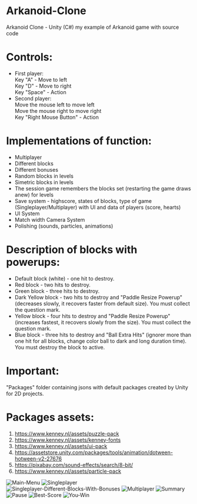 # Arkanoid-Clone
Arkanoid Clone - Unity (C#) my example of Arkanoid game with source code

# Controls:
* First player:<br />
Key "A" - Move to left<br />
Key "D" - Move to right<br />
Key "Space" - Action
* Second player:<br />
Move the mouse left to move left<br />
Move the mouse right to move right<br />
Key "Right Mouse Button" - Action

# Implementations of function:
* Multiplayer
* Different blocks
* Different bonuses
* Random blocks in levels
* Simetric blocks in levels
* The session game remembers the blocks set (restarting the game draws anew) for levels
* Save system - highscore, states of blocks, type of game (Singleplayer/Multiplayer) with UI and data of players (score, hearts)
* UI System
* Match width Camera System
* Polishing (sounds, particles, animations)

# Description of blocks with powerups:
* Default block (white) - one hit to destroy.
* Red block - two hits to destroy.
* Green block - three hits to destroy.
* Dark Yellow block - two hits to destroy and "Paddle Resize Powerup" (decreases slowly, it recovers faster from default size). You must collect the question mark.
* Yellow block - four hits to destroy and "Paddle Resize Powerup" (increases fastest, it recovers slowly from the size). You must collect the question mark.
* Blue block - three hits to destroy and "Ball Extra Hits" (ignorer more than one hit for all blocks, change color ball to dark and long duration time). You must destroy the block to active.

# Important:
"Packages" folder containing jsons with default packages created by Unity for 2D projects.

# Packages assets:
1. https://www.kenney.nl/assets/puzzle-pack
2. https://www.kenney.nl/assets/kenney-fonts
3. https://www.kenney.nl/assets/ui-pack
4. https://assetstore.unity.com/packages/tools/animation/dotween-hotween-v2-27676
5. https://pixabay.com/sound-effects/search/8-bit/
6. https://www.kenney.nl/assets/particle-pack

![Main-Menu](https://raw.githubusercontent.com/pawel54321/Arkanoid-Clone/main/Screen_1.jpg)
![Singleplayer](https://raw.githubusercontent.com/pawel54321/Arkanoid-Clone/main/Screen_2.jpg)
![Singleplayer-Different-Blocks-With-Bonuses](https://raw.githubusercontent.com/pawel54321/Arkanoid-Clone/main/Screen_3.jpg)
![Multiplayer](https://raw.githubusercontent.com/pawel54321/Arkanoid-Clone/main/Screen_4.jpg)
![Summary](https://raw.githubusercontent.com/pawel54321/Arkanoid-Clone/main/Screen_5.jpg)
![Pause](https://raw.githubusercontent.com/pawel54321/Arkanoid-Clone/main/Screen_6.jpg)
![Best-Score](https://raw.githubusercontent.com/pawel54321/Arkanoid-Clone/main/Screen_7.jpg)
![You-Win](https://raw.githubusercontent.com/pawel54321/Arkanoid-Clone/main/Screen_8.jpg)

